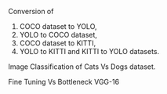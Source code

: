 Conversion of 
1. COCO dataset to YOLO, 
2. YOLO to COCO dataset, 
3. COCO dataset to KITTI,
4. YOLO to KITTI and KITTI to YOLO datasets.

Image Classification of Cats Vs Dogs dataset.

Fine Tuning Vs Bottleneck VGG-16
